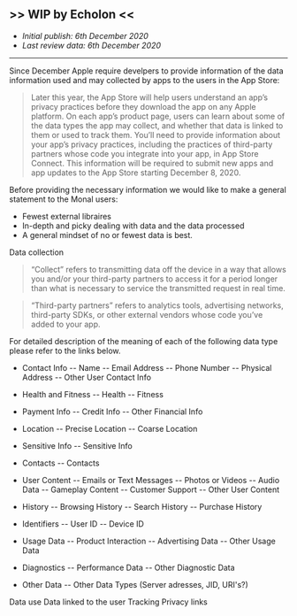 ## >> WIP by Echolon <<

- _Initial publish: 6th December 2020_
- _Last review data: 6th December 2020_

***
Since December Apple require develpers to provide information of the data information used and may collected by apps to the users in the App Store:

> Later this year, the App Store will help users understand an app’s privacy practices before they download the app on any Apple platform. On each app’s product page, users can learn about some of the data types the app may collect, and whether that data is linked to them or used to track them. You’ll need to provide information about your app’s privacy practices, including the practices of third-party partners whose code you integrate into your app, in App Store Connect. This information will be required to submit new apps and app updates to the App Store starting December 8, 2020.

Before providing the necessary information we would like to make a general statement to the Monal users: 
- Fewest external libraires
- In-depth and picky dealing with data and the data processed
- A general mindset of no or fewest data is best.

Data collection
> “Collect” refers to transmitting data off the device in a way that allows you and/or your third-party partners to access it for a period longer than what is necessary to service the transmitted request in real time.

> “Third-party partners” refers to analytics tools, advertising networks, third-party SDKs, or other external vendors whose code you’ve added to your app.

For detailed description of the meaning of each of the following data type please refer to the links below.
 
- Contact Info
-- Name
-- Email Address
-- Phone Number
-- Physical Address
-- Other User Contact Info

- Health and Fitness
-- Health
-- Fitness

- Payment Info
-- Credit Info
-- Other Financial Info

- Location
-- Precise Location
-- Coarse Location

- Sensitive Info
-- Sensitive Info

- Contacts
-- Contacts

- User Content
-- Emails or Text Messages
-- Photos or Videos
-- Audio Data
-- Gameplay Content
-- Customer Support
-- Other User Content

- History
-- Browsing History
-- Search History
-- Purchase History

- Identifiers
-- User ID
-- Device ID

- Usage Data
-- Product Interaction
-- Advertising Data
-- Other Usage Data

- Diagnostics
-- Performance Data
-- Other Diagnostic Data

- Other Data
-- Other Data Types (Server adresses, JID, URI's?)

Data use
Data linked to the user
Tracking
Privacy links